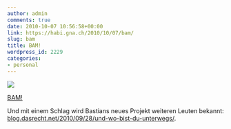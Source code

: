 ```yaml
---
author: admin
comments: true
date: 2010-10-07 10:56:58+00:00
link: https://habi.gna.ch/2010/10/07/bam/
slug: bam
title: BAM!
wordpress_id: 2229
categories:
- personal
---
```


[![](https://static.flickr.com/4144/5059714148_91e9f3378c_m.jpg)](https://www.flickr.com/photos/habi/5059714148/)
   
[BAM!](https://www.flickr.com/photos/habi/5059714148/)

Und mit einem Schlag wird Bastians neues Projekt weiteren Leuten bekannt: [blog.dasrecht.net/2010/09/28/und-wo-bist-du-unterwegs/](https://blog.dasrecht.net/2010/09/28/und-wo-bist-du-unterwegs/).